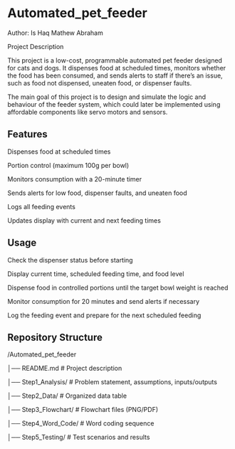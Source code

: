 # Automated_pet_feeder
Author: Is Haq Mathew Abraham

Project Description

This project is a low-cost, programmable automated pet feeder designed for cats and dogs. It dispenses food at scheduled times, monitors whether the food has been consumed, and sends alerts to staff if there’s an issue, such as food not dispensed, uneaten food, or dispenser faults.

The main goal of this project is to design and simulate the logic and behaviour of the feeder system, which could later be implemented using affordable components like servo motors and sensors.

## Features

Dispenses food at scheduled times

Portion control (maximum 100g per bowl)

Monitors consumption with a 20-minute timer

Sends alerts for low food, dispenser faults, and uneaten food

Logs all feeding events

Updates display with current and next feeding times

## Usage

Check the dispenser status before starting

Display current time, scheduled feeding time, and food level

Dispense food in controlled portions until the target bowl weight is reached

Monitor consumption for 20 minutes and send alerts if necessary

Log the feeding event and prepare for the next scheduled feeding

## Repository Structure

/Automated_pet_feeder

│── README.md               # Project description

│── Step1_Analysis/         # Problem statement, assumptions, inputs/outputs

│── Step2_Data/             # Organized data table

│── Step3_Flowchart/        # Flowchart files (PNG/PDF)

│── Step4_Word_Code/        # Word coding sequence

│── Step5_Testing/          # Test scenarios and results
